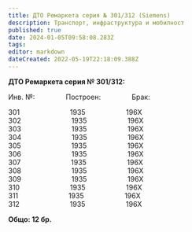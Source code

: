 ```yaml
---
title: ДТО Ремаркета серия № 301/312 (Siemens)
description: Транспорт, инфраструктура и мобилност
published: true
date: 2024-01-05T09:58:08.283Z
tags: 
editor: markdown
dateCreated: 2022-05-19T22:18:09.388Z
---
```


**ДТО Ремаркета серия № 301/312:**  
  
Инв. №:                Построен:                Брак:  
  
301                          1935                     196Х  
302                          1935                     196Х  
303                          1935                     196Х  
304                          1935                     196Х  
305                          1935                     196Х  
306                          1935                     196Х  
307                          1935                     196Х  
308                          1935                     196Х  
309                          1935                     196Х  
310                          1935                     196Х  
311                          1935                     196Х  
312                          1935                     196Х  
  
**Общо: 12 бр.**